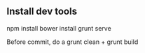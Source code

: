 Install dev tools
-----------------

npm install
bower install
grunt serve

Before commit, do a grunt clean + grunt build
